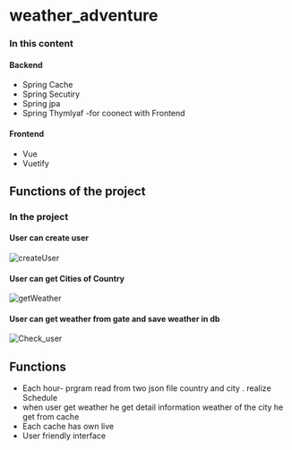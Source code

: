 # weather_adventure

### In this content 
#### Backend
- Spring Cache
- Spring Secutiry
- Spring jpa
- Spring Thymlyaf -for coonect with Frontend
#### Frontend
-  Vue
-  Vuetify
## Functions of the project
### In the project 
#### User can create user
![createUser](https://user-images.githubusercontent.com/37213273/117588947-7e91dd80-b12f-11eb-885d-875770d93335.gif)
#### User can get Cities of Country 
![getWeather](https://user-images.githubusercontent.com/37213273/117588953-85b8eb80-b12f-11eb-9f95-6ad2247430f2.gif)
#### User can get weather from gate  and save weather in db  
![Check_user](https://user-images.githubusercontent.com/37213273/117588958-8baecc80-b12f-11eb-88cf-621eaf2b5dca.gif)

## Functions
- Each hour- prgram read from two json file country and city . realize Schedule
- when user get weather he get detail information weather of the city he get from cache
- Each cache has own live
- User friendly interface

